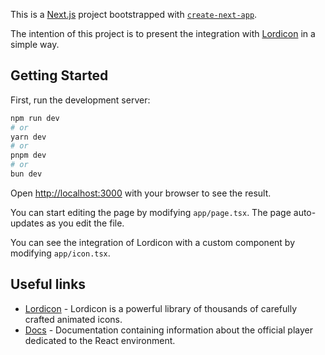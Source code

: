 This is a [Next.js](https://nextjs.org/) project bootstrapped with [`create-next-app`](https://github.com/vercel/next.js/tree/canary/packages/create-next-app). 

The intention of this project is to present the integration with [Lordicon](https://lordicon.com/) in a simple way.

## Getting Started

First, run the development server:

```bash
npm run dev
# or
yarn dev
# or
pnpm dev
# or
bun dev
```

Open [http://localhost:3000](http://localhost:3000) with your browser to see the result.

You can start editing the page by modifying `app/page.tsx`. The page auto-updates as you edit the file.

You can see the integration of Lordicon with a custom component by modifying `app/icon.tsx`.


## Useful links

- [Lordicon](https://lordicon.com/) - Lordicon is a powerful library of
  thousands of carefully crafted animated icons.
- [Docs](https://lordicon.com/docs/react) - Documentation containing information about the official player dedicated to the React environment.